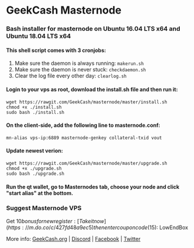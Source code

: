 # GeekCash Masternode
### Bash installer for masternode on Ubuntu 16.04 LTS x64 and Ubuntu 18.04 LTS x64

#### This shell script comes with 3 cronjobs: 
1. Make sure the daemon is always running: `makerun.sh`
2. Make sure the daemon is never stuck: `checkdaemon.sh`
3. Clear the log file every other day: `clearlog.sh`

#### Login to your vps as root, download the install.sh file and then run it:
```
wget https://rawgit.com/GeekCash/masternode/master/install.sh
chmod +x ./install.sh
sudo bash ./install.sh
```

#### On the client-side, add the following line to masternode.conf:
```
mn-alias vps-ip:6889 masternode-genkey collateral-txid vout
```

#### Update newest verion:
```
wget https://rawgit.com/GeekCash/masternode/master/upgrade.sh
chmod +x ./upgrade.sh
sudo bash ./upgrade.sh
```

#### Run the qt wallet, go to Masternodes tab, choose your node and click "start alias" at the bottom.

### Suggest Masternode VPS
Get $10 bonus for new register: [Take it now](https://m.do.co/c/427fd48a9ec5)
then enter coupon code ($15): LowEndBox



More info: [GeekCash.org](https://geekcash.org) | [Discord](https://discord.gg/4fDKzQw) | [Facebook](https://www.facebook.com/geekcash.org) | [Twitter](https://twitter.com/GeekCash)